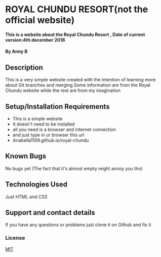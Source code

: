 # ROYAL CHUNDU RESORT(not the official website)
#### This is a website about the Royal Chundu Resort , Date of current version:4th december 2018
#### By **Anny B**
## Description
This is a very simple website created with the intention of learning more about Git branches and merging.Some information are from the Royal Chundu website while the rest are from my imagination
## Setup/Installation Requirements
* This is a simple website
* It doesn't need to be installed
* all you need is a browser and internet connection
* and just type in ur browser this url
* Anabella1109.github.io/royal-chundu

## Known Bugs
No bugs yet
(The fact that it's almost empty might annoy you tho)
## Technologies Used
Just HTML and CSS
## Support and contact details
If you have any questions or problems just clone it on Github and fix it
### License
[MIT](https://choosealicense.com/licenses/mit/) 

  